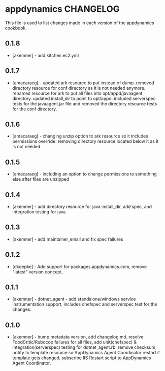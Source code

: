 appdynamics CHANGELOG
========================

This file is used to list changes made in each version of the appdynamics cookbook.

0.1.8
-----
- [akemner] - add kitchen.ec2.yml

0.1.7
-----
- [amacaraeg] - updated ark resource to put instead of dump. removed directory resource for conf directory as it is not needed anymore. renamed resource for ark to put all files into opt/appd/javaagent directory. updated install_dir to point to opt/appd. included serverspec tests for the javaagent.jar file and removed the directory resource tests for the conf directory.

0.1.6
-----
- [amacaraeg] - changing unzip option to ark resource so it includes permissions override.  removing directory resource located below it as it is not needed

0.1.5
-----
- [amacaraeg] - including an option to change permissions to something else after files are unzipped

0.1.4
-----
- [akemner] - add directory resource for java install_dir, add spec, and integration testing for java

0.1.3
-----
- [akemner] - add maintainer_email and fix spec failures

0.1.2
-----
- [dkoepke] - Add support for packages.appdynamics.com, remove "latest" version concept.

0.1.1
-----
- [akemner] - dotnet_agent - add standalone/windows service instrumentation support, includes chefspec and serverspec test for the changes. 

0.1.0
-----
- [akemner] - bump metadata version, add changelog.md, resolve FoodCritic/Rubocop failures for all files, add unit(chefspec) & integration(serverspec) testing for dotnet_agent.rb. remove checksum, notify to template resource so AppDynamics Agent Coordinator restart if template gets changed, subscribe IIS Restart script to AppDynamics Agent Coordinator. 
